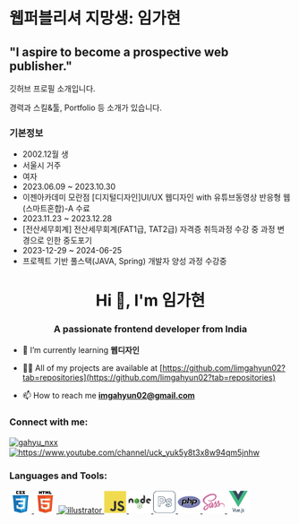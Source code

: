 # 웹퍼블리셔 지망생: 임가현
## "I aspire to become a prospective web publisher."
깃허브 프로필 소개입니다.

경력과 스킬&툴, Portfolio 등 소개가 있습니다.

### 기본정보
- 2002.12월 생
- 서울시 거주
- 여자
- 2023.06.09 ~ 2023.10.30
- 이젠아카데미 모란점 [디지털디자인]UI/UX 웹디자인 with 유튜브동영상 반응형 웹(스마트혼합)-A 수료
- 2023.11.23 ~ 2023.12.28
- [전산세무회계] 전산세무회계(FAT1급, TAT2급) 자격증 취득과정 수강 중 과정 변경으로 인한 중도포기
- 2023-12-29 ~ 2024-06-25
- 프로젝트 기반 풀스택(JAVA, Spring) 개발자 양성 과정 수강중

<h1 align="center">Hi 👋, I'm 임가현</h1>
<h3 align="center">A passionate frontend developer from India</h3>

- 🌱 I’m currently learning **웹디자인**

- 👨‍💻 All of my projects are available at [https://github.com/limgahyun02?tab=repositories](https://github.com/limgahyun02?tab=repositories)

- 📫 How to reach me **imgahyun02@gmail.com**

<h3 align="left">Connect with me:</h3>
<p align="left">
<a href="https://instagram.com/gahyu_nxx02" target="blank"><img align="center" src="https://raw.githubusercontent.com/rahuldkjain/github-profile-readme-generator/master/src/images/icons/Social/instagram.svg" alt="gahyu_nxx" height="30" width="40" /></a>
<a href="https://www.youtube.com/c/https://www.youtube.com/channel/uck_yuk5y8t3x8w94qm5jnhw" target="blank"><img align="center" src="https://raw.githubusercontent.com/rahuldkjain/github-profile-readme-generator/master/src/images/icons/Social/youtube.svg" alt="https://www.youtube.com/channel/uck_yuk5y8t3x8w94qm5jnhw" height="30" width="40" /></a>
</p>

<h3 align="left">Languages and Tools:</h3>
<p align="left"> <a href="https://www.w3schools.com/css/" target="_blank" rel="noreferrer"> <img src="https://raw.githubusercontent.com/devicons/devicon/master/icons/css3/css3-original-wordmark.svg" alt="css3" width="40" height="40"/> </a> <a href="https://www.w3.org/html/" target="_blank" rel="noreferrer"> <img src="https://raw.githubusercontent.com/devicons/devicon/master/icons/html5/html5-original-wordmark.svg" alt="html5" width="40" height="40"/> </a> <a href="https://www.adobe.com/in/products/illustrator.html" target="_blank" rel="noreferrer"> <img src="https://www.vectorlogo.zone/logos/adobe_illustrator/adobe_illustrator-icon.svg" alt="illustrator" width="40" height="40"/> </a> <a href="https://developer.mozilla.org/en-US/docs/Web/JavaScript" target="_blank" rel="noreferrer"> <img src="https://raw.githubusercontent.com/devicons/devicon/master/icons/javascript/javascript-original.svg" alt="javascript" width="40" height="40"/> </a> <a href="https://nodejs.org" target="_blank" rel="noreferrer"> <img src="https://raw.githubusercontent.com/devicons/devicon/master/icons/nodejs/nodejs-original-wordmark.svg" alt="nodejs" width="40" height="40"/> </a> <a href="https://www.photoshop.com/en" target="_blank" rel="noreferrer"> <img src="https://raw.githubusercontent.com/devicons/devicon/master/icons/photoshop/photoshop-line.svg" alt="photoshop" width="40" height="40"/> </a> <a href="https://www.php.net" target="_blank" rel="noreferrer"> <img src="https://raw.githubusercontent.com/devicons/devicon/master/icons/php/php-original.svg" alt="php" width="40" height="40"/> </a> <a href="https://sass-lang.com" target="_blank" rel="noreferrer"> <img src="https://raw.githubusercontent.com/devicons/devicon/master/icons/sass/sass-original.svg" alt="sass" width="40" height="40"/> </a> <a href="https://vuejs.org/" target="_blank" rel="noreferrer"> <img src="https://raw.githubusercontent.com/devicons/devicon/master/icons/vuejs/vuejs-original-wordmark.svg" alt="vuejs" width="40" height="40"/> </a> </p>


